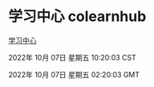# 学习中心 colearnhub
[学习中心](http://27.19.33.125:56308/colearnhub/)

2022年 10月 07日 星期五 10:20:03 CST

2022年 10月 07日 星期五 02:20:03 GMT
